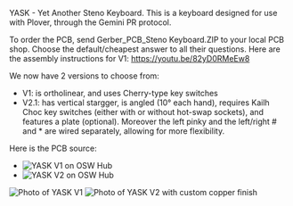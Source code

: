 YASK - Yet Another Steno Keyboard.
This is a keyboard designed for use with Plover, through the Gemini PR protocol.

To order the PCB, send Gerber_PCB_Steno Keyboard.ZIP to your local PCB shop. Choose the default/cheapest answer to all their questions. 
Here are the assembly instructions for V1: https://youtu.be/82yD0RMeEw8

We now have 2 versions to choose from:
* V1: is ortholinear, and uses Cherry-type key switches
* V2.1: has vertical stargger, is angled (10° each hand), requires Kailh Choc key switches (either with or without hot-swap sockets), and features a plate (optional). Moreover the left pinky and the left/right # and * are wired separately, allowing for more flexibility.

Here is the PCB source: 
* ![YASK V1 on OSW Hub](https://oshwhub.com/thomastempe/steno-keyboard)
* ![YASK V2 on OSW Hub](https://pro.lceda.cn/editor#id=24756c8465f9488d9ce5336baf65117a)

![Photo of YASK V1](https://github.com/ttempe/YASK/blob/main/YASK_small.jpg?raw=true)
![Photo of YASK V2 with custom copper finish](https://github.com/ttempe/YASK/blob/main/YASK%20V2.1%20copper%20finish_small.jpg?raw=true)
